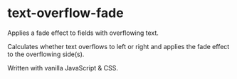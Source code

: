 # text-overflow-fade
Applies a fade effect to fields with overflowing text.

Calculates whether text overflows to left or right and applies the fade effect to the overflowing side(s).

Written with vanilla JavaScript & CSS.
